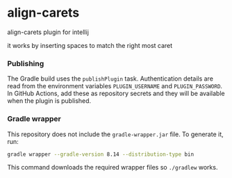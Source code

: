 # align-carets
align-carets plugin for intellij

it works by inserting spaces to match the right most caret

### Publishing

The Gradle build uses the `publishPlugin` task. Authentication details are
read from the environment variables `PLUGIN_USERNAME` and `PLUGIN_PASSWORD`.
In GitHub Actions, add these as repository secrets and they will be available
when the plugin is published.

### Gradle wrapper

This repository does not include the `gradle-wrapper.jar` file. To generate it,
run:

```bash
gradle wrapper --gradle-version 8.14 --distribution-type bin
```

This command downloads the required wrapper files so `./gradlew` works.
